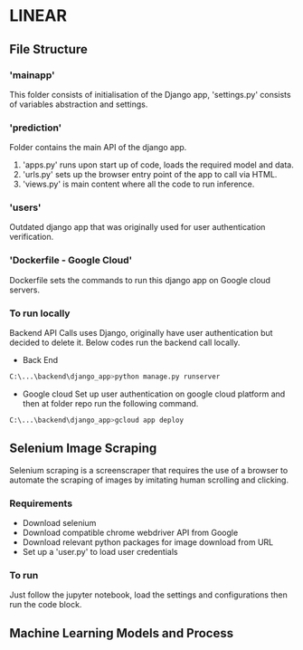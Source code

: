 # LINEAR

## File Structure
### 'mainapp'
This folder consists of initialisation of the Django app, 'settings.py' consists of variables abstraction and settings.

### 'prediction'
Folder contains the main API of the django app. 
1. 'apps.py' runs upon start up of code, loads the required model and data.
2. 'urls.py' sets up the browser entry point of the app to call via HTML.
3. 'views.py' is main content where all the code to run inference.
### 'users'
Outdated django app that was originally used for user authentication verification.
### 'Dockerfile - Google Cloud'
Dockerfile sets the commands to run this django app on Google cloud servers.


### To run locally
Backend API Calls uses Django, originally have user authentication but decided to delete it. Below codes run the backend call locally.

- Back End
```sh
C:\...\backend\django_app>python manage.py runserver
```

- Google cloud
Set up user authentication on google cloud platform and then at folder repo run the following command.
````sh
C:\...\backend\django_app>gcloud app deploy
````

## Selenium Image Scraping
Selenium scraping is a screenscraper that requires the use of a browser to automate the scraping of images by imitating human scrolling and clicking.
### Requirements
- Download selenium
- Download compatible chrome webdriver API from Google
- Download relevant python packages for image download from URL
- Set up a 'user.py' to load user credentials

### To run
Just follow the jupyter notebook, load the settings and configurations then run the code block.


## Machine Learning Models and Process
